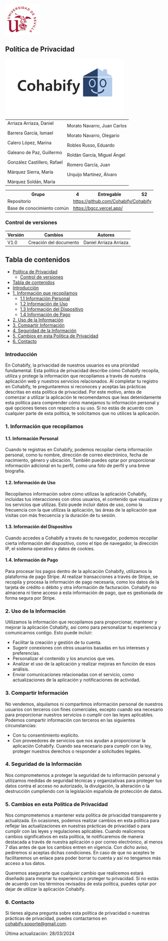 ![US Logo](images/logo_us.png)

Política de Privacidad
---


![Cohabify](images/Cohabify.png)

<table>
    <tbody>
        <tr>
            <td rowspan=2>Arriaza Arriaza, Daniel <p></p> Barrera García, Ismael <p></p> Calero López, Marina <p></p> Galeano de Paz, Guillermo <p></p> González Castillero, Rafael <p></p> Márquez Sierra, María <p></p> Márquez Soldán, María
            </td>
            <td rowspan=2>Morato Navarro, Juan Carlos <p></p> Morato Navarro, Olegario <p></p> Robles Russo, Eduardo <p></p> Roldán García, Miguel Ángel <p></p> Romero García, Juan <p></p> Urquijo Martínez, Álvaro <p></p>
            </td>
        </tr>
    </tbody>
</table>

<table>
  <tr>
    <th>Grupo</th>
    <th>4</th>
    <th>Entregable</th>
    <th>S2</th>
  </tr>
  <tr>
    <td>Repositorio</td>
    <td colspan="3"><a href="https://github.com/Cohabify/Cohabify">https://github.com/Cohabify/Cohabify</a></td>
  </tr>
  <tr>
    <td>Base de conocimiento común</td>
    <td colspan="3"><a href="https://bgcc.vercel.app/">https://bgcc.vercel.app/</a></td>
  </tr>
</table>

### Control de versiones

| Versión | Cambios | Autores |
| --- | --- | --- |
| V1.0 | Creación del documento | Daniel Arriaza Arriaza |

## Tabla de contenidos
- [Política de Privacidad](#política-de-privacidad)
  - [Control de versiones](#control-de-versiones)
- [Tabla de contenidos](#tabla-de-contenidos)
- [Introducción](#introducción)
- [1. Información que recopilamos](#1-información-que-recopilamos)
  - [1.1 Información Personal](#11-información-personal)
  - [1.2 Información de Uso](#12-información-de-uso)
  - [1.3 Información del Dispositivo](#13-información-del-dispositivo)
  - [1.4 Información de Pago](#14-información-de-pago)
- [2. Uso de la Información](#2-uso-de-la-información)
- [3. Compartir Información](#3-compartir-información)
- [4. Seguridad de la Información](#4-seguridad-de-la-información)
- [5. Cambios en esta Política de Privacidad](#5-cambios-en-esta-política-de-privacidad)
- [6. Contacto](#6-contacto)

### Introducción

<p style='justify-content: justify;'>
En Cohabify, la privacidad de nuestros usuarios es una prioridad fundamental. Esta política de privacidad describe cómo Cohabify recopila, utiliza y protege la información que recopilamos a través de nuestra aplicación web y nuestros servicios relacionados. 
Al completar tu registro en Cohabify, te preguntaremos si reconoces y aceptas las prácticas descritas en esta política de privacidad. Por este motivo, antes de comenzar a utilizar la aplicación te recomendamos que leas detenidamente esta 
política para comprender cómo manejamos tu información personal y qué opciones tienes con respecto a su uso. Si no estás de acuerdo con cualquier parte de esta política, te solicitamos que no utilices la aplicación.
</p>

### 1. Información que recopilamos
#### 1.1. Información Personal
Cuando te registras en Cohabify, podemos recopilar cierta información personal, como tu nombre, dirección de correo electrónico, fecha de nacimiento, género y ubicación. También puedes optar por proporcionar información adicional en tu perfil, como una foto de perfil y una breve biografía.

#### 1.2. Información de Uso
Recopilamos información sobre cómo utilizas la aplicación Cohabify, incluidas tus interacciones con otros usuarios, el contenido que visualizas y los servicios que utilizas. Esto puede incluir datos de uso, como la frecuencia con la que utilizas la aplicación, las áreas de la aplicación que visitas con más frecuencia y la duración de tu sesión.

#### 1.3. Información del Dispositivo
Cuando accedes a Cohabify a través de tu navegador, podemos recopilar cierta información del dispositivo, como el tipo de navegador, la dirección IP, el sistema operativo y datos de cookies.

#### 1.4. Información de Pago
Para procesar los pagos dentro de la aplicación Cohabify, utilizamos la plataforma de pago Stripe. Al realizar transacciones a través de Stripe, se recopila y procesa la información de pago necesaria, como los datos de la tarjeta de crédito o débito y otra información de facturación. Cohabify no almacena ni tiene acceso a esta información de pago, que es gestionada de forma segura por Stripe.

### 2. Uso de la Información
Utilizamos la información que recopilamos para proporcionar, mantener y mejorar la aplicación Cohabify, así como para personalizar tu experiencia y comunicarnos contigo. Esto puede incluir:

- Facilitar la creación y gestión de tu cuenta.
- Sugerir conexiones con otros usuarios basadas en tus intereses y preferencias.
- Personalizar el contenido y los anuncios que ves.
- Analizar el uso de la aplicación y realizar mejoras en función de esos análisis.
- Enviar comunicaciones relacionadas con el servicio, como actualizaciones de la aplicación y notificaciones de actividad.

### 3. Compartir Información
No vendemos, alquilamos ni compartimos información personal de nuestros usuarios con terceros con fines comerciales, excepto cuando sea necesario para proporcionar nuestros servicios o cumplir con las leyes aplicables. Podemos compartir información con terceros en las siguientes circunstancias:

- Con tu consentimiento explícito.
- Con proveedores de servicios que nos ayudan a proporcionar la aplicación Cohabify.
 Cuando sea necesario para cumplir con la ley, proteger nuestros derechos o responder a solicitudes legales.

### 4. Seguridad de la Información
Nos comprometemos a proteger la seguridad de tu información personal y utilizamos medidas de seguridad técnicas y organizativas para proteger tus datos contra el acceso no autorizado, la divulgación, la alteración o la destrucción cumpliendo con la legislación española de protección de datos.

### 5. Cambios en esta Política de Privacidad
Nos comprometemos a mantener esta política de privacidad transparente y actualizada. En ocasiones, podemos realizar cambios en esta política para reflejar las actualizaciones en nuestras prácticas de privacidad o para cumplir con las leyes y regulaciones aplicables. Cuando realicemos cambios significativos en esta política, te notificaremos de manera destacada a través de nuestra aplicación o por correo electrónico, al menos 7 días antes de que los cambios entren en vigencia. Con dicho aviso, pediremos si aceptas dichas condiciones. En caso de que no aceptes te facilitaremos un enlace para poder borrar tu cuenta y así no tengamos más acceso a tus datos.

Queremos asegurarte que cualquier cambio que realicemos estará diseñado para mejorar tu experiencia y proteger tu privacidad. Si no estás de acuerdo con los términos revisados de esta política, puedes optar por dejar de utilizar la aplicación Cohabify. 

### 6. Contacto
Si tienes alguna pregunta sobre esta política de privacidad o nuestras prácticas de privacidad, puedes contactarnos en cohabify.soporte@gmail.com.

Última actualización: 28/03/2024






